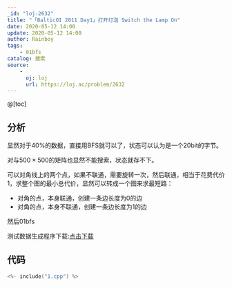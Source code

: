 ```yaml
---
_id: "loj-2632"
title: "「BalticOI 2011 Day1」打开灯泡 Switch the Lamp On"
date: 2020-05-12 14:00
update: 2020-05-12 14:00
author: Rainboy
tags:
    - 01bfs
catalog: 搜索
source: 
    - 
      oj: loj
      url: https://loj.ac/problem/2632
---
```



@[toc]
## 分析

显然对于40%的数据，直接用BFS就可以了，状态可以认为是一个20bit的字节。

对与$500 \times 500$的矩阵也显然不能搜索，状态就存不下。

可以对角线上的两个点，如果不联通，需要旋转一次，然后联通，相当于花费代价1，求整个图的最小总代价，显然可以转成一个图来求最短路：

 - 对角的点，本身联通，创建一条边长度为0的边
 - 对角的点，本身不联通，创建一条边长度为1的边

然后01bfs

测试数据生成程序下载:[点击下载](./data_generator.py)


## 代码

```c
<%- include("1.cpp") %>
```

